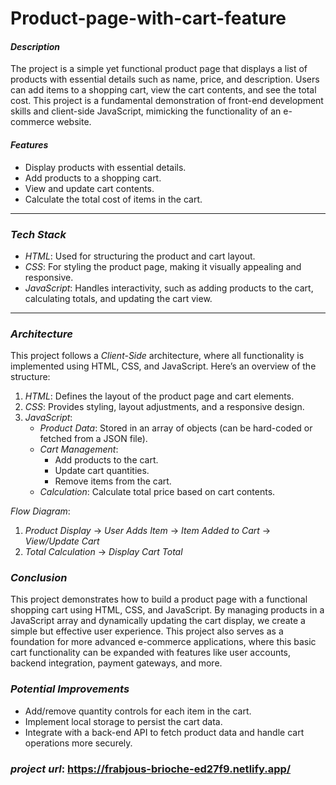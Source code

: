 # Product-page-with-cart-feature
#### *Description*
The project is a simple yet functional product page that displays a list of products with essential details such as name, price, and description. Users can add items to a shopping cart, view the cart contents, and see the total cost. This project is a fundamental demonstration of front-end development skills and client-side JavaScript, mimicking the functionality of an e-commerce website.

#### *Features*
- Display products with essential details.
- Add products to a shopping cart.
- View and update cart contents.
- Calculate the total cost of items in the cart.

---

### *Tech Stack*
- *HTML*: Used for structuring the product and cart layout.
- *CSS*: For styling the product page, making it visually appealing and responsive.
- *JavaScript*: Handles interactivity, such as adding products to the cart, calculating totals, and updating the cart view.

---

### *Architecture*

This project follows a *Client-Side* architecture, where all functionality is implemented using HTML, CSS, and JavaScript. Here’s an overview of the structure:

1. *HTML*: Defines the layout of the product page and cart elements.
2. *CSS*: Provides styling, layout adjustments, and a responsive design.
3. *JavaScript*:
   - *Product Data*: Stored in an array of objects (can be hard-coded or fetched from a JSON file).
   - *Cart Management*:
     - Add products to the cart.
     - Update cart quantities.
     - Remove items from the cart.
   - *Calculation*: Calculate total price based on cart contents.

*Flow Diagram*:
1. *Product Display* → *User Adds Item* → *Item Added to Cart* → *View/Update Cart*
2. *Total Calculation* → *Display Cart Total*

### *Conclusion*

This project demonstrates how to build a product page with a functional shopping cart using HTML, CSS, and JavaScript. By managing products in a JavaScript array and dynamically updating the cart display, we create a simple but effective user experience. This project also serves as a foundation for more advanced e-commerce applications, where this basic cart functionality can be expanded with features like user accounts, backend integration, payment gateways, and more. 

### *Potential Improvements*
- Add/remove quantity controls for each item in the cart.
- Implement local storage to persist the cart data.
- Integrate with a back-end API to fetch product data and handle cart operations more securely.

### *project url*: https://frabjous-brioche-ed27f9.netlify.app/
